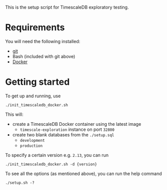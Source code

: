 This is the setup script for TimescaleDB exploratory testing. 

# Requirements
You will need the following installed:
- [git](https://git-scm.com/downloads)
- Bash (included with git above)
- [Docker](https://www.docker.com/get-started/)


# Getting started
To get up and running, use 
```
./init_timescaledb_docker.sh
```

This will:
- create a TimescaleDB Docker container using the latest image 
    - `timescale-exploration` instance on port `32800`
- create two blank databases from the `./setup.sql`
   - `development` 
   - `production` 

To specify a certain version e.g. `2.13`, you can run
 ```
./init_timescaledb_docker.sh -d {version}
```

To see all the options (as mentioned above), you can run the help command
```
./setup.sh -?
```